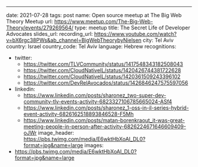 ---
date: 2021-07-28
tags: post
name: Open source meetup at The Big Web Theory Meetup
url: https://www.meetup.com/The-Big-Web-Theory/events/279269564/
type: meetup
title: The Secret Life of Developer Advocates
slides_url: 
recording_url: https://www.youtube.com/watch?v=bX6rgc38PWs&ab_channel=BigWebTheorybyNielsen
city: Tel Aviv
country: Israel
country_code: Tel Aviv
language: Hebrew
recognitions:
  - twitter:
    - https://twitter.com/TLVCommunity/status/1417548343182508043
    - https://twitter.com/CloudNativeIL/status/1420426744381722628
    - https://twitter.com/CloudNativeIL/status/1420361509243396102
    - https://twitter.com/DevRelAvocados/status/1426846247575597056
  - linkedin:
    - https://www.linkedin.com/posts/sharonez_two-super-dev-community-tlv-events-activity-6823327106785665024-ASf4
    - https://www.linkedin.com/posts/sharonez_1-oss-in-il-series-hybrid-event-activity-6826162518893846528-F5Mh
    - https://www.linkedin.com/posts/matan-borenkraout_it-was-great-meeting-people-in-person-after-activity-6826224671646609409-oJWr
image_header: https://pbs.twimg.com/media/E6wktHbXoAI_DL0?format=jpg&name=large
images:
  - https://pbs.twimg.com/media/E6wktHbXoAI_DL0?format=jpg&name=large
